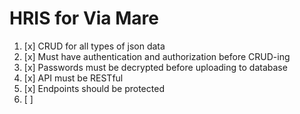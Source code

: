 # HRIS for Via Mare

1. [x] CRUD for all types of json data
2. [x] Must have authentication and authorization before CRUD-ing
3. [x] Passwords must be decrypted before uploading to database
4. [x] API must be RESTful
5. [x] Endpoints should be protected
6. [ ]
